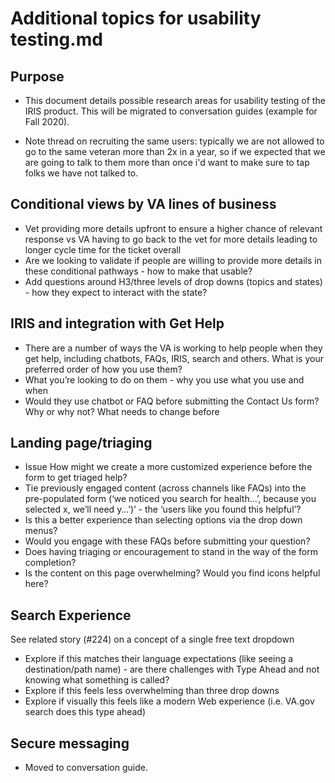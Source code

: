 # Additional topics for usability testing.md

## Purpose

- This document details possible research areas for usability testing of the IRIS product. This will be migrated to conversation guides (example for Fall 2020).

- Note thread on recruiting the same users: typically we are not allowed to go to the same veteran more than 2x in a year, so if we expected that we are going to talk to them more than once i'd want to make sure to tap folks we have not talked to.

## Conditional views by VA lines of business

- Vet providing more details upfront to ensure a higher chance of relevant response vs VA having to go back to the vet for more details leading to longer cycle time for the ticket overall
- Are we looking to validate if people are willing to provide more details in these conditional pathways - how to make that usable?
- Add questions around H3/three levels of drop downs (topics and states) - how they expect to interact with the state?

## IRIS and integration with Get Help 

- There are a number of ways the VA is working to help people when they get help, including chatbots, FAQs, IRIS, search and others. What is your preferred order of how you use them?
- What you’re looking to do on them - why you use what you use and when
- Would they use chatbot or FAQ before submitting the Contact Us form? Why or why not? What needs to change before

## Landing page/triaging 

- Issue  How might we create a more customized experience before the form to get triaged help?
- Tie previously engaged content (across channels like FAQs) into the pre-populated form (‘we noticed you search for health…’, because you selected x, we’ll need y…’)’ - the ‘users like you found this helpful’?
- Is this a better experience than selecting options via the drop down menus?
- Would you engage with these FAQs before submitting your question?
- Does having triaging or encouragement to stand in the way of the form completion?
- Is the content on this page overwhelming? Would you find icons helpful here?

## Search Experience

See related story (#224) on a concept of a single free text dropdown

- Explore if this matches their language expectations (like seeing a destination/path name) - are there challenges with Type Ahead and not knowing what something is called?
- Explore if this feels less overwhelming than three drop downs
- Explore if visually this feels like a modern Web experience (i.e. VA.gov search does this type ahead)

## Secure messaging 
- Moved to conversation guide.
